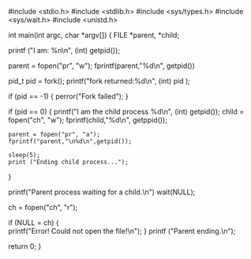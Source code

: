 #include <stdio.h>
#include <stdlib.h>
#include <sys/types.h>
#include <sys/wait.h>
#include <unistd.h>



int main(int argc, char *argv[])
{
  FILE *parent, *child;
   
  printf ("I am: %n\n", (int) getpid());

  parent = fopen("pr", "w");
  fprintf(parent,"%d\n", getpid())

  pid_t pid = fork();
  printf("fork returned:%d\n", (int) pid );

  if (pid == -1)
  {
    perror("Fork failed");
  }
   
  if (pid == 0)
  {
    printf("I am the child process %d\n", (int) getpid());
    child = fopen("ch", "w");
    fprintf(child,"%d\n", getppid());

    parent = fopen("pr", "a");
    fprintf("parent,"\n%d\n",getpid());

    sleep(5);
    print ("Ending child process...");
  }

  printf("Parent process waiting for a child.\n")
  wait(NULL);

  ch = fopen("ch", "r");
  
  if (NULL = ch)
  {  
    printf("Error! Could not open the file!\n");
  } 
  printf ("Parent ending.\n");

  return 0;
}
